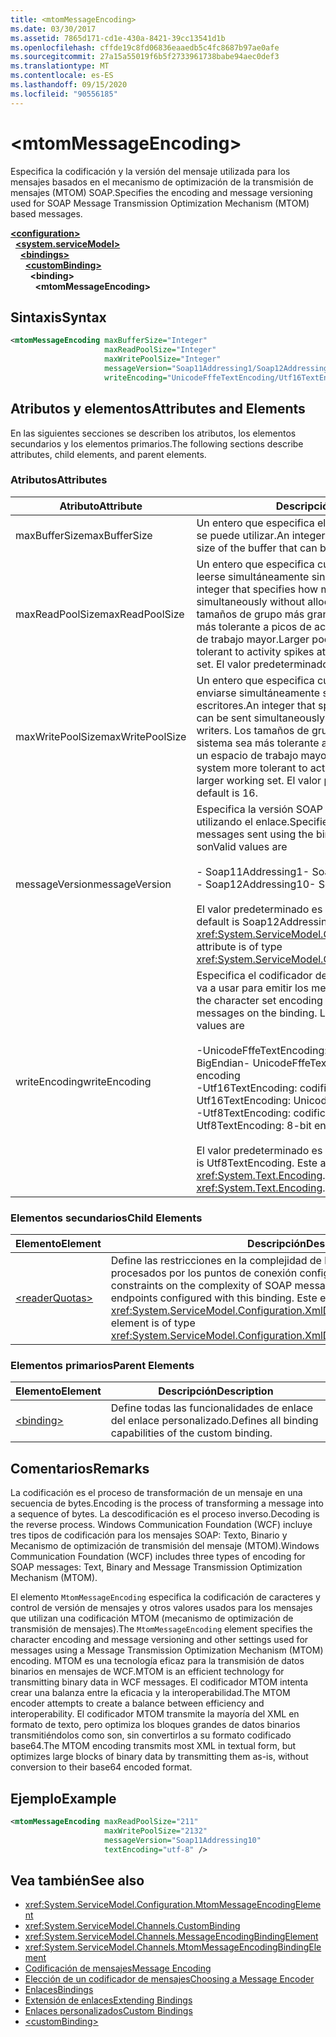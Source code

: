 ```yaml
---
title: <mtomMessageEncoding>
ms.date: 03/30/2017
ms.assetid: 7865d171-cd1e-430a-8421-39cc13541d1b
ms.openlocfilehash: cffde19c8fd06836eaaedb5c4fc8687b97ae0afe
ms.sourcegitcommit: 27a15a55019f6b5f2733961738babe94aec0def3
ms.translationtype: MT
ms.contentlocale: es-ES
ms.lasthandoff: 09/15/2020
ms.locfileid: "90556185"
---
```

# \<mtomMessageEncoding>
<span data-ttu-id="79f35-101">Especifica la codificación y la versión del mensaje utilizada para los mensajes basados en el mecanismo de optimización de la transmisión de mensajes (MTOM) SOAP.</span><span class="sxs-lookup"><span data-stu-id="79f35-101">Specifies the encoding and message versioning used for SOAP Message Transmission Optimization Mechanism (MTOM) based messages.</span></span>  
  
[**\<configuration>**](../configuration-element.md)\
&nbsp;&nbsp;[**\<system.serviceModel>**](system-servicemodel.md)\
&nbsp;&nbsp;&nbsp;&nbsp;[**\<bindings>**](bindings.md)\
&nbsp;&nbsp;&nbsp;&nbsp;&nbsp;&nbsp;[**\<customBinding>**](custombinding.md)\
&nbsp;&nbsp;&nbsp;&nbsp;&nbsp;&nbsp;&nbsp;&nbsp;**\<binding>**\
&nbsp;&nbsp;&nbsp;&nbsp;&nbsp;&nbsp;&nbsp;&nbsp;&nbsp;&nbsp;**\<mtomMessageEncoding>**  
  
## <a name="syntax"></a><span data-ttu-id="79f35-102">Sintaxis</span><span class="sxs-lookup"><span data-stu-id="79f35-102">Syntax</span></span>  
  
```xml  
<mtomMessageEncoding maxBufferSize="Integer"
                     maxReadPoolSize="Integer"
                     maxWritePoolSize="Integer"
                     messageVersion="Soap11Addressing1/Soap12Addressing10"
                     writeEncoding="UnicodeFffeTextEncoding/Utf16TextEncoding/Utf8TextEncoding" />
```  
  
## <a name="attributes-and-elements"></a><span data-ttu-id="79f35-103">Atributos y elementos</span><span class="sxs-lookup"><span data-stu-id="79f35-103">Attributes and Elements</span></span>  
 <span data-ttu-id="79f35-104">En las siguientes secciones se describen los atributos, los elementos secundarios y los elementos primarios.</span><span class="sxs-lookup"><span data-stu-id="79f35-104">The following sections describe attributes, child elements, and parent elements.</span></span>  
  
### <a name="attributes"></a><span data-ttu-id="79f35-105">Atributos</span><span class="sxs-lookup"><span data-stu-id="79f35-105">Attributes</span></span>  
  
|<span data-ttu-id="79f35-106">Atributo</span><span class="sxs-lookup"><span data-stu-id="79f35-106">Attribute</span></span>|<span data-ttu-id="79f35-107">Descripción</span><span class="sxs-lookup"><span data-stu-id="79f35-107">Description</span></span>|  
|---------------|-----------------|  
|<span data-ttu-id="79f35-108">maxBufferSize</span><span class="sxs-lookup"><span data-stu-id="79f35-108">maxBufferSize</span></span>|<span data-ttu-id="79f35-109">Un entero que especifica el tamaño máximo del búfer que se puede utilizar.</span><span class="sxs-lookup"><span data-stu-id="79f35-109">An integer that specifies the maximum size of the buffer that can be used.</span></span>|  
|<span data-ttu-id="79f35-110">maxReadPoolSize</span><span class="sxs-lookup"><span data-stu-id="79f35-110">maxReadPoolSize</span></span>|<span data-ttu-id="79f35-111">Un entero que especifica cuántos mensajes pueden leerse simultáneamente sin asignar nuevos lectores.</span><span class="sxs-lookup"><span data-stu-id="79f35-111">An integer that specifies how many messages can be read simultaneously without allocating new readers.</span></span> <span data-ttu-id="79f35-112">Los tamaños de grupo más grandes hacen que el sistema sea más tolerante a picos de actividad a costa de un espacio de trabajo mayor.</span><span class="sxs-lookup"><span data-stu-id="79f35-112">Larger pool sizes make the system more tolerant to activity spikes at the cost of a larger working set.</span></span> <span data-ttu-id="79f35-113">El valor predeterminado es 64.</span><span class="sxs-lookup"><span data-stu-id="79f35-113">The default is 64.</span></span>|  
|<span data-ttu-id="79f35-114">maxWritePoolSize</span><span class="sxs-lookup"><span data-stu-id="79f35-114">maxWritePoolSize</span></span>|<span data-ttu-id="79f35-115">Un entero que especifica cuántos mensajes pueden enviarse simultáneamente sin asignar nuevos escritores.</span><span class="sxs-lookup"><span data-stu-id="79f35-115">An integer that specifies how many messages can be sent simultaneously without allocating new writers.</span></span> <span data-ttu-id="79f35-116">Los tamaños de grupo más grandes hacen que el sistema sea más tolerante a picos de actividad a costa de un espacio de trabajo mayor.</span><span class="sxs-lookup"><span data-stu-id="79f35-116">Larger pool sizes make the system more tolerant to activity spikes at the cost of a larger working set.</span></span> <span data-ttu-id="79f35-117">El valor predeterminado es 16.</span><span class="sxs-lookup"><span data-stu-id="79f35-117">The default is 16.</span></span>|  
|<span data-ttu-id="79f35-118">messageVersion</span><span class="sxs-lookup"><span data-stu-id="79f35-118">messageVersion</span></span>|<span data-ttu-id="79f35-119">Especifica la versión SOAP de los mensajes enviados utilizando el enlace.</span><span class="sxs-lookup"><span data-stu-id="79f35-119">Specifies the SOAP version of the messages sent using the binding.</span></span> <span data-ttu-id="79f35-120">Los valores válidos son</span><span class="sxs-lookup"><span data-stu-id="79f35-120">Valid values are</span></span><br /><br /> <span data-ttu-id="79f35-121">- Soap11Addressing1</span><span class="sxs-lookup"><span data-stu-id="79f35-121">-   Soap11Addressing1</span></span><br /><span data-ttu-id="79f35-122">- Soap12Addressing10</span><span class="sxs-lookup"><span data-stu-id="79f35-122">-   Soap12Addressing10</span></span><br /><br /> <span data-ttu-id="79f35-123">El valor predeterminado es Soap12Addressing10.</span><span class="sxs-lookup"><span data-stu-id="79f35-123">The default is Soap12Addressing10.</span></span> <span data-ttu-id="79f35-124">Este atributo es del tipo <xref:System.ServiceModel.Channels.MessageVersion>.</span><span class="sxs-lookup"><span data-stu-id="79f35-124">This attribute is of type <xref:System.ServiceModel.Channels.MessageVersion>.</span></span>|  
|<span data-ttu-id="79f35-125">writeEncoding</span><span class="sxs-lookup"><span data-stu-id="79f35-125">writeEncoding</span></span>|<span data-ttu-id="79f35-126">Especifica el codificador del juego de caracteres que se va a usar para emitir los mensajes en el enlace.</span><span class="sxs-lookup"><span data-stu-id="79f35-126">Specifies the character set encoding to be used for emitting messages on the binding.</span></span> <span data-ttu-id="79f35-127">Los valores válidos son</span><span class="sxs-lookup"><span data-stu-id="79f35-127">Valid values are</span></span><br /><br /> <span data-ttu-id="79f35-128">-UnicodeFffeTextEncoding: codificación Unicode BigEndian</span><span class="sxs-lookup"><span data-stu-id="79f35-128">-   UnicodeFffeTextEncoding: Unicode BigEndian encoding</span></span><br /><span data-ttu-id="79f35-129">-Utf16TextEncoding: codificación Unicode</span><span class="sxs-lookup"><span data-stu-id="79f35-129">-   Utf16TextEncoding: Unicode encoding</span></span><br /><span data-ttu-id="79f35-130">-Utf8TextEncoding: codificación de 8 bits</span><span class="sxs-lookup"><span data-stu-id="79f35-130">-   Utf8TextEncoding: 8-bit encoding</span></span><br /><br /> <span data-ttu-id="79f35-131">El valor predeterminado es Utf8TextEncoding.</span><span class="sxs-lookup"><span data-stu-id="79f35-131">The default is Utf8TextEncoding.</span></span> <span data-ttu-id="79f35-132">Este atributo es del tipo <xref:System.Text.Encoding>.</span><span class="sxs-lookup"><span data-stu-id="79f35-132">This attribute is of type <xref:System.Text.Encoding>.</span></span>|  
  
### <a name="child-elements"></a><span data-ttu-id="79f35-133">Elementos secundarios</span><span class="sxs-lookup"><span data-stu-id="79f35-133">Child Elements</span></span>  
  
|<span data-ttu-id="79f35-134">Elemento</span><span class="sxs-lookup"><span data-stu-id="79f35-134">Element</span></span>|<span data-ttu-id="79f35-135">Descripción</span><span class="sxs-lookup"><span data-stu-id="79f35-135">Description</span></span>|  
|-------------|-----------------|  
|[\<readerQuotas>](/previous-versions/dotnet/netframework-4.0/ms731325(v=vs.100))|<span data-ttu-id="79f35-136">Define las restricciones en la complejidad de los mensajes SOAP que pueden ser procesados por los puntos de conexión configurados con este enlace.</span><span class="sxs-lookup"><span data-stu-id="79f35-136">Defines the constraints on the complexity of SOAP messages that can be processed by endpoints configured with this binding.</span></span> <span data-ttu-id="79f35-137">Este elemento es del tipo <xref:System.ServiceModel.Configuration.XmlDictionaryReaderQuotasElement>.</span><span class="sxs-lookup"><span data-stu-id="79f35-137">This element is of type <xref:System.ServiceModel.Configuration.XmlDictionaryReaderQuotasElement>.</span></span>|  
  
### <a name="parent-elements"></a><span data-ttu-id="79f35-138">Elementos primarios</span><span class="sxs-lookup"><span data-stu-id="79f35-138">Parent Elements</span></span>  
  
|<span data-ttu-id="79f35-139">Elemento</span><span class="sxs-lookup"><span data-stu-id="79f35-139">Element</span></span>|<span data-ttu-id="79f35-140">Descripción</span><span class="sxs-lookup"><span data-stu-id="79f35-140">Description</span></span>|  
|-------------|-----------------|  
|[\<binding>](bindings.md)|<span data-ttu-id="79f35-141">Define todas las funcionalidades de enlace del enlace personalizado.</span><span class="sxs-lookup"><span data-stu-id="79f35-141">Defines all binding capabilities of the custom binding.</span></span>|  
  
## <a name="remarks"></a><span data-ttu-id="79f35-142">Comentarios</span><span class="sxs-lookup"><span data-stu-id="79f35-142">Remarks</span></span>  
 <span data-ttu-id="79f35-143">La codificación es el proceso de transformación de un mensaje en una secuencia de bytes.</span><span class="sxs-lookup"><span data-stu-id="79f35-143">Encoding is the process of transforming a message into a sequence of bytes.</span></span> <span data-ttu-id="79f35-144">La descodificación es el proceso inverso.</span><span class="sxs-lookup"><span data-stu-id="79f35-144">Decoding is the reverse process.</span></span> <span data-ttu-id="79f35-145">Windows Communication Foundation (WCF) incluye tres tipos de codificación para los mensajes SOAP: Texto, Binario y Mecanismo de optimización de transmisión del mensaje (MTOM).</span><span class="sxs-lookup"><span data-stu-id="79f35-145">Windows Communication Foundation (WCF) includes three types of encoding for SOAP messages: Text, Binary and Message Transmission Optimization Mechanism (MTOM).</span></span>  
  
 <span data-ttu-id="79f35-146">El elemento `MtomMessageEncoding` especifica la codificación de caracteres y control de versión de mensajes y otros valores usados para los mensajes que utilizan una codificación MTOM (mecanismo de optimización de transmisión de mensajes).</span><span class="sxs-lookup"><span data-stu-id="79f35-146">The `MtomMessageEncoding` element specifies the character encoding and message versioning and other settings used for messages using a Message Transmission Optimization Mechanism (MTOM) encoding.</span></span> <span data-ttu-id="79f35-147">MTOM es una tecnología eficaz para la transmisión de datos binarios en mensajes de WCF.</span><span class="sxs-lookup"><span data-stu-id="79f35-147">MTOM is an efficient technology for transmitting binary data in WCF messages.</span></span> <span data-ttu-id="79f35-148">El codificador MTOM intenta crear una balanza entre la eficacia y la interoperabilidad.</span><span class="sxs-lookup"><span data-stu-id="79f35-148">The MTOM encoder attempts to create a balance between efficiency and interoperability.</span></span> <span data-ttu-id="79f35-149">El codificador MTOM transmite la mayoría del XML en formato de texto, pero optimiza los bloques grandes de datos binarios transmitiéndolos como son, sin convertirlos a su formato codificado base64.</span><span class="sxs-lookup"><span data-stu-id="79f35-149">The MTOM encoding transmits most XML in textual form, but optimizes large blocks of binary data by transmitting them as-is, without conversion to their base64 encoded format.</span></span>  
  
## <a name="example"></a><span data-ttu-id="79f35-150">Ejemplo</span><span class="sxs-lookup"><span data-stu-id="79f35-150">Example</span></span>  
  
```xml  
<mtomMessageEncoding maxReadPoolSize="211"
                     maxWritePoolSize="2132"
                     messageVersion="Soap11Addressing10"
                     textEncoding="utf-8" />
```  
  
## <a name="see-also"></a><span data-ttu-id="79f35-151">Vea también</span><span class="sxs-lookup"><span data-stu-id="79f35-151">See also</span></span>

- <xref:System.ServiceModel.Configuration.MtomMessageEncodingElement>
- <xref:System.ServiceModel.Channels.CustomBinding>
- <xref:System.ServiceModel.Channels.MessageEncodingBindingElement>
- <xref:System.ServiceModel.Channels.MtomMessageEncodingBindingElement>
- [<span data-ttu-id="79f35-152">Codificación de mensajes</span><span class="sxs-lookup"><span data-stu-id="79f35-152">Message Encoding</span></span>](message-encoding.md)
- [<span data-ttu-id="79f35-153">Elección de un codificador de mensajes</span><span class="sxs-lookup"><span data-stu-id="79f35-153">Choosing a Message Encoder</span></span>](../../../wcf/feature-details/choosing-a-message-encoder.md)
- [<span data-ttu-id="79f35-154">Enlaces</span><span class="sxs-lookup"><span data-stu-id="79f35-154">Bindings</span></span>](../../../wcf/bindings.md)
- [<span data-ttu-id="79f35-155">Extensión de enlaces</span><span class="sxs-lookup"><span data-stu-id="79f35-155">Extending Bindings</span></span>](../../../wcf/extending/extending-bindings.md)
- [<span data-ttu-id="79f35-156">Enlaces personalizados</span><span class="sxs-lookup"><span data-stu-id="79f35-156">Custom Bindings</span></span>](../../../wcf/extending/custom-bindings.md)
- [\<customBinding>](custombinding.md)
